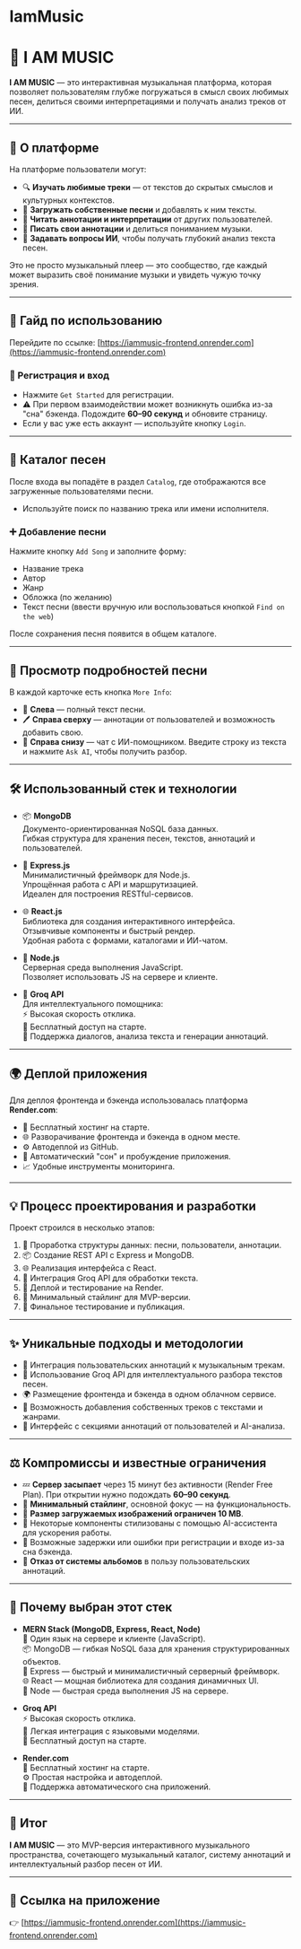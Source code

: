 # IamMusic
# 🎵 I AM MUSIC

**I AM MUSIC** — это интерактивная музыкальная платформа, которая позволяет пользователям глубже погружаться в смысл своих любимых песен, делиться своими интерпретациями и получать анализ треков от ИИ.

---

## 📌 О платформе

На платформе пользователи могут:

- 🔍 **Изучать любимые треки** — от текстов до скрытых смыслов и культурных контекстов.
- 📝 **Загружать собственные песни** и добавлять к ним тексты.
- 📖 **Читать аннотации и интерпретации** от других пользователей.
- 💬 **Писать свои аннотации** и делиться пониманием музыки.
- 🤖 **Задавать вопросы ИИ**, чтобы получать глубокий анализ текста песен.

Это не просто музыкальный плеер — это сообщество, где каждый может выразить своё понимание музыки и увидеть чужую точку зрения.

---

## 📖 Гайд по использованию

Перейдите по ссылке: [https://iammusic-frontend.onrender.com](https://iammusic-frontend.onrender.com)

### 🔐 Регистрация и вход
- Нажмите `Get Started` для регистрации.
- ⚠️ При первом взаимодействии может возникнуть ошибка из-за "сна" бэкенда. Подождите **60–90 секунд** и обновите страницу.
- Если у вас уже есть аккаунт — используйте кнопку `Login`.

---

## 🎼 Каталог песен

После входа вы попадёте в раздел `Catalog`, где отображаются все загруженные пользователями песни.

- Используйте поиск по названию трека или имени исполнителя.

### ➕ Добавление песни

Нажмите кнопку `Add Song` и заполните форму:
- Название трека
- Автор
- Жанр
- Обложка (по желанию)
- Текст песни (ввести вручную или воспользоваться кнопкой `Find on the web`)

После сохранения песня появится в общем каталоге.

---

## 🔎 Просмотр подробностей песни

В каждой карточке есть кнопка `More Info`:

- 📃 **Слева** — полный текст песни.
- 🖊 **Справа сверху** — аннотации от пользователей и возможность добавить свою.
- 🤖 **Справа снизу** — чат с ИИ-помощником. Введите строку из текста и нажмите `Ask AI`, чтобы получить разбор.

---

## 🛠️ Использованный стек и технологии

- 📦 **MongoDB**  
  Документо-ориентированная NoSQL база данных.  
  Гибкая структура для хранения песен, текстов, аннотаций и пользователей.

- 🚀 **Express.js**  
  Минималистичный фреймворк для Node.js.  
  Упрощённая работа с API и маршрутизацией.  
  Идеален для построения RESTful-сервисов.

- 🌐 **React.js**  
  Библиотека для создания интерактивного интерфейса.  
  Отзывчивые компоненты и быстрый рендер.  
  Удобная работа с формами, каталогами и ИИ-чатом.

- 🔧 **Node.js**  
  Серверная среда выполнения JavaScript.  
  Позволяет использовать JS на сервере и клиенте.

- 🤖 **Groq API**  
  Для интеллектуального помощника:  
  ⚡ Высокая скорость отклика.  
  💸 Бесплатный доступ на старте.  
  🧠 Поддержка диалогов, анализа текста и генерации аннотаций.

---

## 🌍 Деплой приложения

Для деплоя фронтенда и бэкенда использовалась платформа **Render.com**:

- 💸 Бесплатный хостинг на старте.
- 🌐 Разворачивание фронтенда и бэкенда в одном месте.
- ⚙️ Автодеплой из GitHub.
- 🔄 Автоматический "сон" и пробуждение приложения.
- 📈 Удобные инструменты мониторинга.

---

## 💡 Процесс проектирования и разработки

Проект строился в несколько этапов:
1. 📑 Проработка структуры данных: песни, пользователи, аннотации.
2. 📦 Создание REST API с Express и MongoDB.
3. 🌐 Реализация интерфейса с React.
4. 🤖 Интеграция Groq API для обработки текста.
5. 🚀 Деплой и тестирование на Render.
6. 🎨 Минимальный стайлинг для MVP-версии.
7. 🧪 Финальное тестирование и публикация.

---

## ✨ Уникальные подходы и методологии

- 💬 Интеграция пользовательских аннотаций к музыкальным трекам.
- 🤖 Использование Groq API для интеллектуального разбора текстов песен.
- 🌍 Размещение фронтенда и бэкенда в одном облачном сервисе.
- 📑 Возможность добавления собственных треков с текстами и жанрами.
- 📖 Интерфейс с секциями аннотаций от пользователей и AI-анализа.

---

## ⚖️ Компромиссы и известные ограничения

- 💤 **Сервер засыпает** через 15 минут без активности (Render Free Plan). При открытии нужно подождать **60–90 секунд**.
- 🎨 **Минимальный стайлинг**, основной фокус — на функциональность.
- 📁 **Размер загружаемых изображений ограничен 10 MB**.
- 📱 Некоторые компоненты стилизованы с помощью AI-ассистента для ускорения работы.
- 🔐 Возможные задержки или ошибки при регистрации и входе из-за сна бэкенда.
- 💽 **Отказ от системы альбомов** в пользу пользовательских аннотаций.

---

## 📌 Почему выбран этот стек

- **MERN Stack (MongoDB, Express, React, Node)**  
  📝 Один язык на сервере и клиенте (JavaScript).  
  📦 MongoDB — гибкая NoSQL база для хранения структурированных объектов.  
  🚀 Express — быстрый и минималистичный серверный фреймворк.  
  🌐 React — мощная библиотека для создания динамичных UI.  
  🔧 Node — быстрая среда выполнения JS на сервере.

- **Groq API**  
  ⚡ Высокая скорость отклика.  
  🧠 Легкая интеграция с языковыми моделями.  
  💸 Бесплатный доступ на старте.

- **Render.com**  
  💸 Бесплатный хостинг на старте.  
  ⚙️ Простая настройка и автодеплой.  
  🔄 Поддержка автоматического сна приложений.

---

## 📌 Итог

**I AM MUSIC** — это MVP-версия интерактивного музыкального пространства, сочетающего музыкальный каталог, систему аннотаций и интеллектуальный разбор песен от ИИ.

---

## 📎 Ссылка на приложение

👉 [https://iammusic-frontend.onrender.com](https://iammusic-frontend.onrender.com)
